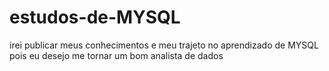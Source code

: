 # estudos-de-MYSQL
irei publicar meus conhecimentos e meu trajeto no aprendizado de MYSQL pois eu desejo me tornar um bom analista de dados 
